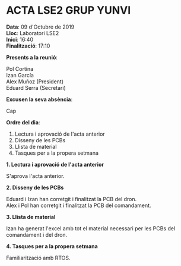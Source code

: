 # ACTA LSE2 GRUP YUNVI


**Data**: 09 d'Octubre de 2019  
**Lloc**: Laboratori LSE2  
**Inici**: 16:40  
**Finalització**: 17:10


**Presents a la reunió**:   


Pol Cortina  
Izan García  
Alex Muñoz   (President)    
Eduard Serra (Secretari) 

**Excusen la seva absència**:


Cap


**Ordre del dia**:


1. Lectura i aprovació de l'acta anterior   
2. Disseny de les PCBs  
3. Llista de material  
4. Tasques per a la propera setmana 


**1. Lectura i aprovació de l'acta anterior**


S'aprova l'acta anterior.  


**2. Disseny de les PCBs**


Eduard i Izan han corretgit i finalitzat la PCB del dron.  
Alex i Pol han corretgit i finalitzat la PCB del comandament. 


**3. Llista de material**


Izan ha generat l'excel amb tot el material necessari per les PCBs del comandament i del dron.  


**4. Tasques per a la propera setmana**


Familiarització amb RTOS.
